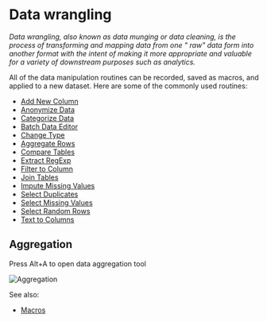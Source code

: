 <!-- TITLE: Data wrangling -->
<!-- SUBTITLE: -->

# Data wrangling

_Data wrangling, also known as data munging or data cleaning, is the process of transforming and mapping data from one "
raw" data form into another format with the intent of making it more appropriate and valuable for a variety of
downstream purposes such as analytics._

All of the data manipulation routines can be recorded, saved as macros, and applied to a new dataset. Here are some of
the commonly used routines:

* [Add New Column](add-new-column.md)
* [Anonymize Data](anonymize-data.md)
* [Categorize Data](categorize-data.md)
* [Batch Data Editor](batch-edit.md)
* [Change Type](change-column-type.md)
* [Aggregate Rows](aggregate-rows.md)
* [Compare Tables](../explore/compare-tables.md)
* [Extract RegExp](extract-regexp.md)
* [Filter to Column](../explore/filter-to-column.md)
* [Join Tables](join-tables.md)
* [Impute Missing Values](missing-values-imputation.md)
* [Select Duplicates](../explore/select-duplicates.md)
* [Select Missing Values](../explore/select-missing-values.md)
* [Select Random Rows](../explore/select-random-rows.md)
* [Text to Columns](text-to-columns.md)

## Aggregation

Press Alt+A to open data aggregation tool

![Aggregation](../uploads/gifs/aggregate.gif "Aggregation")

See also:

* [Macros](../overview/navigation.md#console) 
 